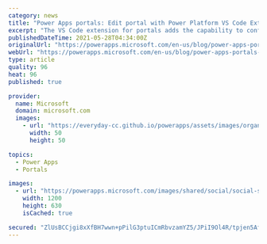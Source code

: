```yaml
---
category: news
title: "Power Apps portals: Edit portal with Power Platform VS Code Extension (public preview)"
excerpt: "The VS Code extension for portals adds the capability to configure portals using VS Code, and utilize the \r\nbuilt-in Liquid language IntelliSense enabling help with code completion, assistance and hinting while \r\ncustomizing portals interface using VS Code"
publishedDateTime: 2021-05-28T04:34:00Z
originalUrl: "https://powerapps.microsoft.com/en-us/blog/power-apps-portals-edit-portal-with-power-platform-vs-code-extension-public-preview/"
webUrl: "https://powerapps.microsoft.com/en-us/blog/power-apps-portals-edit-portal-with-power-platform-vs-code-extension-public-preview/"
type: article
quality: 96
heat: 96
published: true

provider:
  name: Microsoft
  domain: microsoft.com
  images:
    - url: "https://everyday-cc.github.io/powerapps/assets/images/organizations/microsoft.com-50x50.jpg"
      width: 50
      height: 50

topics:
  - Power Apps
  - Portals

images:
  - url: "https://powerapps.microsoft.com/images/shared/social/social-share-post-ignite.png"
    width: 1200
    height: 630
    isCached: true

secured: "ZlUsBCCjgi8xXfBH7wwn+pPilG3ptuICmRbvzamYZ5/JPiI9Ol4R/tpjen5AftH5l4tQ5agALuaiXkvFc3Q+q90RI4gb3ZRsnKsCidhN9nr2hWjPw7Ldbi80lachW1rmbX7JCuCSpN1D5kSwDvvZ92aU/ysGTtlOjvipN/6qsPLdgcLJu9vaylRlZYw4fL0Ze8YU/dkVDENpOQDqr7V+6y3ColDffRD7MqFvqlNTYl6Hqa7JEV14Wa2snitccEcs7B8jHaHkrLSIn/Iuk7btRz7i+0D2vXxzoDOT6GPPfeSfsTzuWNxAjZzEHD1YiMCof9nSvFt8lKgn6FxVR9ZcVgQG2qh85OdBUrBm4lSHgjY=;tFAD/RkHJZ6BZLPqP3pbOA=="
---
```


